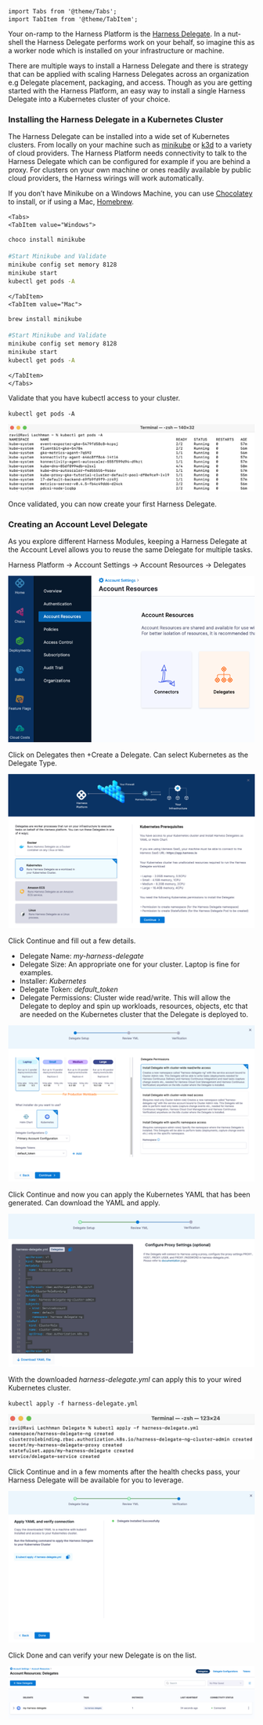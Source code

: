 ```mdx-code-block
import Tabs from '@theme/Tabs';
import TabItem from '@theme/TabItem';
```

Your on-ramp to the Harness Platform is the [Harness Delegate](https://docs.harness.io/article/2k7lnc7lvl-delegates-overview). In a nut-shell the Harness Delegate performs work on your behalf, so imagine this as a worker node which is installed on your infrastructure or machine.

There are multiple ways to install a Harness Delegate and there is strategy that can be applied with scaling Harness Delegates across an organization e.g Delegate placement, packaging, and access. Though as you are getting started with the Harness Platform, an easy way to install a single Harness Delegate into a Kubernetes cluster of your choice.

### Installing the Harness Delegate in a Kubernetes Cluster

The Harness Delegate can be installed into a wide set of Kubernetes clusters. From locally on your machine such as [minikube](https://minikube.sigs.k8s.io/tutorials/start/) or [k3d](https://k3d.io/v5.4.4/) to a variety of cloud providers. The Harness Platform needs connectivity to talk to the Harness Delegate which can be configured for example if you are behind a proxy. For clusters on your own machine or ones readily available by public cloud providers, the Harness wirings will work automatically.

If you don’t have Minikube on a Windows Machine, you can use [Chocolatey](https://chocolatey.org/install) to install, or if using a Mac, [Homebrew](https://brew.sh/).

```mdx-code-block
<Tabs>
<TabItem value="Windows">
```

```bash
choco install minikube

#Start Minikube and Validate
minikube config set memory 8128
minikube start
kubectl get pods -A
```

```mdx-code-block
</TabItem>
<TabItem value="Mac">
```

```bash
brew install minikube

#Start Minikube and Validate
minikube config set memory 8128
minikube start
kubectl get pods -A
```

```mdx-code-block
</TabItem>
</Tabs>
```

Validate that you have kubectl access to your cluster.

`kubectl get pods -A`

![Kubectl Get Pods](static/kubernetes-delegate-install/kubectl_check.png)

Once validated, you can now create your first Harness Delegate.

### Creating an Account Level Delegate

As you explore different Harness Modules, keeping a Harness Delegate at the Account Level allows you to reuse the same Delegate for multiple tasks.

Harness Platform -> Account Settings -> Account Resources -> Delegates

![Account Delegate](static/kubernetes-delegate-install/account_delegate.png)

Click on Delegates then +Create a Delegate. Can select Kubernetes as the Delegate Type.

![Kubernetes Delegate Type](static/kubernetes-delegate-install/delegate_type.png)

Click Continue and fill out a few details.

- Delegate Name: _my-harness-delegate_
- Delegate Size: An appropriate one for your cluster. Laptop is fine for examples.
- Installer: _Kubernetes_
- Delegate Token: _default_token_
- Delegate Permissions: Cluster wide read/write. This will allow the Delegate to deploy and spin up workloads, resources, objects, etc that are needed on the Kubernetes cluster that the Delegate is deployed to.

![Kubernetes Delgate Setup](static/kubernetes-delegate-install/k8s_delegate_options.png)

Click Continue and now you can apply the Kubernetes YAML that has been generated. Can download the YAML and apply.

![YAML to Download](static/kubernetes-delegate-install/delgate_yaml.png)

With the downloaded _harness-delegate.yml_ can apply this to your wired Kubernetes cluster.

`kubectl apply -f harness-delegate.yml`

![Apply Delegate YAML](static/kubernetes-delegate-install/apply_yaml.png)

Click Continue and in a few moments after the health checks pass, your Harness Delegate will be available for you to leverage.

![Delegate Helathcheck](static/kubernetes-delegate-install/healthcheck.png)

Click Done and can verify your new Delegate is on the list.

![Delegate Available](static/kubernetes-delegate-install/available.png)
